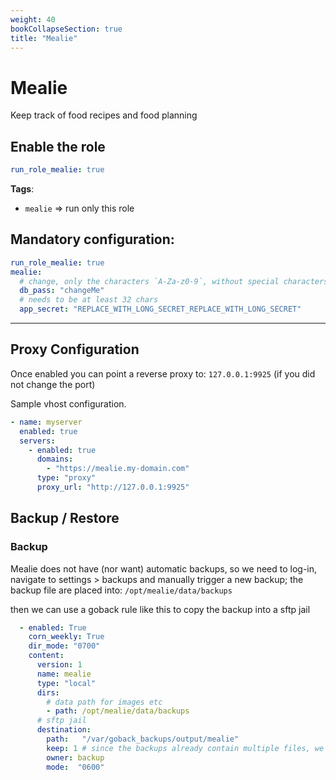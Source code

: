 ```yaml
---
weight: 40
bookCollapseSection: true
title: "Mealie"
---
```


# Mealie

Keep track of food recipes and food     planning

## Enable the role
```yaml
run_role_mealie: true
```

**Tags**:

* `mealie` => run only this role

## Mandatory configuration:

```yaml
run_role_mealie: true
mealie:
  # change, only the characters `A-Za-z0-9`, without special characters or spaces
  db_pass: "changeMe"
  # needs to be at least 32 chars
  app_secret: "REPLACE_WITH_LONG_SECRET_REPLACE_WITH_LONG_SECRET"
```

---
## Proxy Configuration

Once enabled you can point a reverse proxy to: `127.0.0.1:9925` (if you did not change the port)

Sample vhost configuration.
```yaml
- name: myserver
  enabled: true
  servers:
    - enabled: true
      domains:
        - "https://mealie.my-domain.com"
      type: "proxy"
      proxy_url: "http://127.0.0.1:9925"

```

## Backup / Restore

### Backup


Mealie does not have (nor want) automatic backups, so we need to log-in, navigate to settings > backups and
manually trigger a new backup; the backup file are placed into: `/opt/mealie/data/backups`

then we can use a goback rule like this to copy the backup into a sftp jail

```yaml
  - enabled: True
    corn_weekly: True
    dir_mode: "0700"
    content:
      version: 1
      name: mealie
      type: "local"
      dirs:
        # data path for images etc
        - path: /opt/mealie/data/backups
      # sftp jail
      destination:
        path:   "/var/goback_backups/output/mealie"
        keep: 1 # since the backups already contain multiple files, we keep it small
        owner: backup
        mode:  "0600"


```
